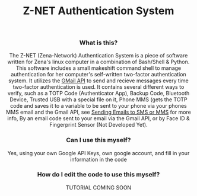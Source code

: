 <div align="center">
  <h1>Z-NET Authentication System</h1></br>
  <h3>What is this?</h3>
  <span algin="left">The Z-NET (Zena-Network) Authentication System is a piece of software written for Zena's linux computer in a combination of Bash/Shell & Python. This software includes a small makeshift command shell to manage authentication for her computer's self-written two-factor authentication system. It utilizes the <a href="https://developers.google.com/gmail/api/guides">GMail API</a> to send and recieve messages every time two-factor authentication is used. It contains several different ways to verify, such as a TOTP Code (Authenticator App), Backup Code, Bluetooth Device, Trusted USB with a special file on it, Phone MMS (gets the TOTP code and saves it to a variable to be sent to your phone via your phones MMS email and the Gmail API, see <a href="https://help.inteliquent.com/sending-emails-to-sms-or-mms">Sending Emails to SMS or MMS</a> for more info, By an email code sent to your email via the Gmail API, or by Face ID & Fingerprint Sensor (Not Developed Yet).</span></br>
  <h3>Can I use this myself?</h3>
  <span align="left">Yes, using your own Google API Keys, own google account, and fill in your information in the code</span>
  <h3>How do I edit the code to use this myself?</h3>
  <span align="left">TUTORIAL COMING SOON</span>
</div>
